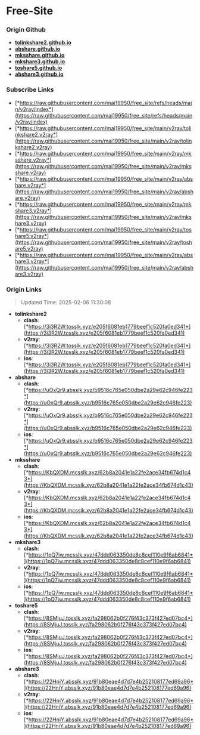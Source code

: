 # Free-Site

### Origin Github

- [**tolinkshare2.github.io**](https://github.com/tolinkshare2/tolinkshare2.github.io)
- [**abshare.github.io**](https://github.com/abshare/abshare.github.io)
- [**mksshare.github.io**](https://github.com/mksshare/mksshare.github.io)
- [**mkshare3.github.io**](https://github.com/mkshare3/mkshare3.github.io)
- [**toshare5.github.io**](https://github.com/toshare5/toshare5.github.io)
- [**abshare3.github.io**](https://github.com/abshare3/abshare3.github.io)

### Subscribe Links

- [*https://raw.githubusercontent.com/mai19950/free_site/refs/heads/main/v2ray/index*](https://raw.githubusercontent.com/mai19950/free_site/refs/heads/main/v2ray/index)
- [*https://raw.githubusercontent.com/mai19950/free_site/main/v2ray/tolinkshare2.v2ray*](https://raw.githubusercontent.com/mai19950/free_site/main/v2ray/tolinkshare2.v2ray)
- [*https://raw.githubusercontent.com/mai19950/free_site/main/v2ray/mksshare.v2ray*](https://raw.githubusercontent.com/mai19950/free_site/main/v2ray/mksshare.v2ray)
- [*https://raw.githubusercontent.com/mai19950/free_site/main/v2ray/abshare.v2ray*](https://raw.githubusercontent.com/mai19950/free_site/main/v2ray/abshare.v2ray)
- [*https://raw.githubusercontent.com/mai19950/free_site/main/v2ray/mkshare3.v2ray*](https://raw.githubusercontent.com/mai19950/free_site/main/v2ray/mkshare3.v2ray)
- [*https://raw.githubusercontent.com/mai19950/free_site/main/v2ray/toshare5.v2ray*](https://raw.githubusercontent.com/mai19950/free_site/main/v2ray/toshare5.v2ray)
- [*https://raw.githubusercontent.com/mai19950/free_site/main/v2ray/abshare3.v2ray*](https://raw.githubusercontent.com/mai19950/free_site/main/v2ray/abshare3.v2ray)

### Origin Links

> Updated Time: 2025-02-06 11:30:08

- **tolinkshare2**
  - **clash**: [*https://3i3R2W.tosslk.xyz/e205f6081eb1779beef1c520fa0ed341*](https://3i3R2W.tosslk.xyz/e205f6081eb1779beef1c520fa0ed341)
  - **v2ray**: [*https://3i3R2W.tosslk.xyz/e205f6081eb1779beef1c520fa0ed341*](https://3i3R2W.tosslk.xyz/e205f6081eb1779beef1c520fa0ed341)
  - **ios**: [*https://3i3R2W.tosslk.xyz/e205f6081eb1779beef1c520fa0ed341*](https://3i3R2W.tosslk.xyz/e205f6081eb1779beef1c520fa0ed341)
- **abshare**
  - **clash**: [*https://uOxQr9.absslk.xyz/b9516c765e050dbe2a29e62c946fe223*](https://uOxQr9.absslk.xyz/b9516c765e050dbe2a29e62c946fe223)
  - **v2ray**: [*https://uOxQr9.absslk.xyz/b9516c765e050dbe2a29e62c946fe223*](https://uOxQr9.absslk.xyz/b9516c765e050dbe2a29e62c946fe223)
  - **ios**: [*https://uOxQr9.absslk.xyz/b9516c765e050dbe2a29e62c946fe223*](https://uOxQr9.absslk.xyz/b9516c765e050dbe2a29e62c946fe223)
- **mksshare**
  - **clash**: [*https://KbQXDM.mcsslk.xyz/62b8a2041e1a22fe2ace34fb674d1c43*](https://KbQXDM.mcsslk.xyz/62b8a2041e1a22fe2ace34fb674d1c43)
  - **v2ray**: [*https://KbQXDM.mcsslk.xyz/62b8a2041e1a22fe2ace34fb674d1c43*](https://KbQXDM.mcsslk.xyz/62b8a2041e1a22fe2ace34fb674d1c43)
  - **ios**: [*https://KbQXDM.mcsslk.xyz/62b8a2041e1a22fe2ace34fb674d1c43*](https://KbQXDM.mcsslk.xyz/62b8a2041e1a22fe2ace34fb674d1c43)
- **mkshare3**
  - **clash**: [*https://1pQ7iw.mcsslk.xyz/47ddd063350de8c8cef110e9f6ab6841*](https://1pQ7iw.mcsslk.xyz/47ddd063350de8c8cef110e9f6ab6841)
  - **v2ray**: [*https://1pQ7iw.mcsslk.xyz/47ddd063350de8c8cef110e9f6ab6841*](https://1pQ7iw.mcsslk.xyz/47ddd063350de8c8cef110e9f6ab6841)
  - **ios**: [*https://1pQ7iw.mcsslk.xyz/47ddd063350de8c8cef110e9f6ab6841*](https://1pQ7iw.mcsslk.xyz/47ddd063350de8c8cef110e9f6ab6841)
- **toshare5**
  - **clash**: [*https://8SMjuJ.tosslk.xyz/fa298062b0f276f43c373f427ed07bc4*](https://8SMjuJ.tosslk.xyz/fa298062b0f276f43c373f427ed07bc4)
  - **v2ray**: [*https://8SMjuJ.tosslk.xyz/fa298062b0f276f43c373f427ed07bc4*](https://8SMjuJ.tosslk.xyz/fa298062b0f276f43c373f427ed07bc4)
  - **ios**: [*https://8SMjuJ.tosslk.xyz/fa298062b0f276f43c373f427ed07bc4*](https://8SMjuJ.tosslk.xyz/fa298062b0f276f43c373f427ed07bc4)
- **abshare3**
  - **clash**: [*https://22HniY.absslk.xyz/91b80eae4d7d7e4b252108177ed69a96*](https://22HniY.absslk.xyz/91b80eae4d7d7e4b252108177ed69a96)
  - **v2ray**: [*https://22HniY.absslk.xyz/91b80eae4d7d7e4b252108177ed69a96*](https://22HniY.absslk.xyz/91b80eae4d7d7e4b252108177ed69a96)
  - **ios**: [*https://22HniY.absslk.xyz/91b80eae4d7d7e4b252108177ed69a96*](https://22HniY.absslk.xyz/91b80eae4d7d7e4b252108177ed69a96)
